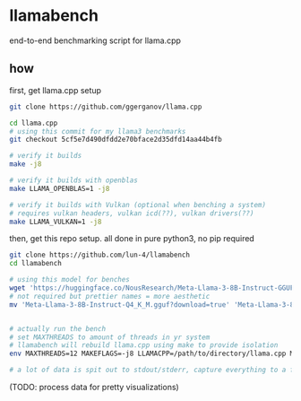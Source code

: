 # llamabench
end-to-end benchmarking script for llama.cpp

## how

first, get llama.cpp setup

```sh
git clone https://github.com/ggerganov/llama.cpp

cd llama.cpp
# using this commit for my llama3 benchmarks
git checkout 5cf5e7d490dfdd2e70bface2d35dfd14aa44b4fb

# verify it builds
make -j8

# verify it builds with openblas
make LLAMA_OPENBLAS=1 -j8

# verify it builds with Vulkan (optional when benching a system)
# requires vulkan headers, vulkan icd(??), vulkan drivers(??)
make LLAMA_VULKAN=1 -j8
```

then, get this repo setup. all done in pure python3, no pip required

```sh
git clone https://github.com/lun-4/llamabench
cd llamabench

# using this model for benches
wget 'https://huggingface.co/NousResearch/Meta-Llama-3-8B-Instruct-GGUF/resolve/main/Meta-Llama-3-8B-Instruct-Q4_K_M.gguf?download=true'
# not required but prettier names = more aesthetic
mv 'Meta-Llama-3-8B-Instruct-Q4_K_M.gguf?download=true' 'Meta-Llama-3-8B-Instruct-Q4_K_M.gguf'


# actually run the bench
# set MAXTHREADS to amount of threads in yr system
# llamabench will rebuild llama.cpp using make to provide isolation
env MAXTHREADS=12 MAKEFLAGS=-j8 LLAMACPP=/path/to/directory/llama.cpp MODEL=/path/to/model/file/Meta-Llama-3-8B-Instruct-Q4_K_M.gguf python3 ./bench.py

# a lot of data is spit out to stdout/stderr, capture everything to a file
```

(TODO: process data for pretty visualizations)
